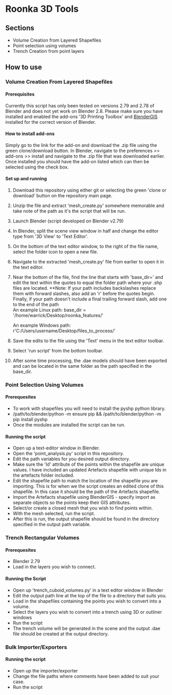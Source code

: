 # Roonka 3D Tools

## Sections

* Volume Creation from Layered Shapefiles
* Point selection using volumes
* Trench Creation from point layers

## How to use

### Volume Creation From Layered Shapefiles

#### Prerequisites

Currently this script has only been tested on versions 2.79 and 2.78 of Blender and does not yet work on Blender 2.8. Please make sure you have installed and enabled the add-ons '3D Printing Toolbox' and [BlenderGIS](https://github.com/domlysz/BlenderGIS) installed for the correct version of Blender.

#### How to install add-ons

Simply go to the link for the add-on and download the .zip file using the green clone/download button. In Blender, navigate to the preferences >> add-ons >> install and navigate to the .zip file that was downloaded earlier. Once installed you should have the add-on listed which can then be selected using the check box.

#### Set up and running

1. Download this repository using either git or selecting the green 'clone or download' button on the repository main page.
2. Unzip the file and extract 'mesh_create.py' somewhere memorable and take note of the path as it's the script that will be run.
3. Launch Blender (script developed on Blender v2.79)
4. In Blender, split the scene view window in half and change the editor type from '3D View' to 'Text Editor'.
5. On the bottom of the text editor window, to the right of the file name, select the folder icon to open a new file.
6. Navigate to the extracted 'mesh_create.py' file from earlier to open it in the text editor.
7. Near the bottom of the file, find the line that starts with 'base_dir=' and edit the text within the quotes to equal the folder path where your .shp files are located. **Note: If your path includes backslashes replace them with forward slashes, also add an 'r' before the quotes begin. Finally, if your path doesn't include a final trailing forward slash, add one to the end of the path  
    An example Linux path: base_dir = '/home/warrick/Desktop/roonka_features/'

    An example Windows path: r'C:/Users/username/Desktop/files_to_process/'
8. Save the edits to the file using the 'Text' menu in the text editor toolbar.
9. Select 'run script' from the bottom toolbar.
10. After some time processing, the .dae models should have been exported and can be located in the same folder as the path specified in the base_dir.

### Point Selection Using Volumes

#### Prerequesites
  * To work with shapefiles you will need to install the pyshp python library.
  * /path/to/blender/python -m ensure pip && /path/to/blender/python -m pip install pyshp
* Once the modules are installed the script can be run.

#### Running the script

* Open up a text-editor window in Blender.
* Open the 'point_analysis.py' script in this repository.
* Edit the path variables for you desired output directory.
* Make sure the 'Id' attribute of the points within the shapefile are unique values. I have included an updated Artefacts shapefile with unique Ids in the artefacts folder included.
* Edit the shapefile path to match the location of the shapefile you are importing. This is for when we the script creates an edited clone of this shapefile. In this case it should be the path of the Artefacts shapefile.
* Import the Artefacts shapefile using BlenderGIS - specify import as separate objects so the points keep their GIS attributes.
* Select/or create a closed mesh that you wish to find points within.
* With the mesh selected, run the script.
* After this is run, the output shapefile should be found in the directory specified in the output path variable.

### Trench Rectangular Volumes

#### Prerequesites

* Blender 2.79
* Load in the layers you wish to connect.

#### Running the Script

* Open up 'trench_cuboid_volumes.py' in a text editor window in Blender
* Edit the output path line at the top of the file to a directory that suits you.
* Load in the shapefiles containing the points you wish to convert into a volume.
* Select the layers you wish to convert into a trench using 3D or outliner windows
* Run the script
* The trench volume will be generated in the scene and the output .dae file should be created at the output directory.

### Bulk Importer/Exporters

#### Running the script

* Open up the importer/exporter
* Change the file paths where comments have been added to suit your case.
* Run the script

